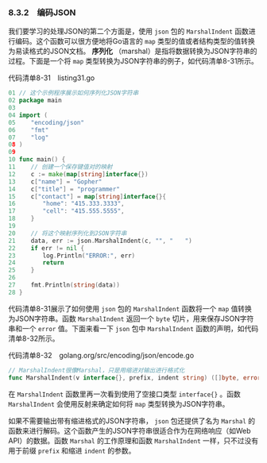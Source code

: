 ### 8.3.2　编码JSON

我们要学习的处理JSON的第二个方面是，使用 `json` 包的 `MarshalIndent` 函数进行编码。这个函数可以很方便地将Go语言的 `map` 类型的值或者结构类型的值转换为易读格式的JSON文档。 **序列化** （marshal）是指将数据转换为JSON字符串的过程。下面是一个将 `map` 类型转换为JSON字符串的例子，如代码清单8-31所示。

代码清单8-31　listing31.go

```go
01 // 这个示例程序展示如何序列化JSON字符串
02 package main
03
04 import (
05　　 "encoding/json"
06　　 "fmt"
07　　 "log"
08 )
09
10 func main() {
11　　 // 创建一个保存键值对的映射
12　　 c := make(map[string]interface{})
13　　 c["name"] = "Gopher"
14　　 c["title"] = "programmer"
15　　 c["contact"] = map[string]interface{}{
16　　　　 "home": "415.333.3333",
17　　　　 "cell": "415.555.5555",
18　　 }
19
20　　 // 将这个映射序列化到JSON字符串
21　　 data, err := json.MarshalIndent(c, "", "　　")
22　　 if err != nil {
23　　　　 log.Println("ERROR:", err)
24　　　　 return
25　　 }
26
27　　 fmt.Println(string(data))
28 }
```

代码清单8-31展示了如何使用 `json` 包的 `MarshalIndent` 函数将一个 `map` 值转换为JSON字符串。函数 `MarshalIndent` 返回一个 `byte` 切片，用来保存JSON字符串和一个 `error` 值。下面来看一下 `json` 包中 `MarshalIndent` 函数的声明，如代码清单8-32所示。

代码清单8-32　golang.org/src/encoding/json/encode.go

```go
// MarshalIndent很像Marshal，只是用缩进对输出进行格式化
func MarshalIndent(v interface{}, prefix, indent string) ([]byte, error) {
```

在 `MarshalIndent` 函数里再一次看到使用了空接口类型 `interface{}` 。函数 `MarshalIndent` 会使用反射来确定如何将 `map` 类型转换为JSON字符串。

如果不需要输出带有缩进格式的JSON字符串， `json` 包还提供了名为 `Marshal` 的函数来进行解码。这个函数产生的JSON字符串很适合作为在网络响应（如Web API）的数据。函数 `Marshal` 的工作原理和函数 `MarshalIndent` 一样，只不过没有用于前缀 `prefix` 和缩进 `indent` 的参数。

